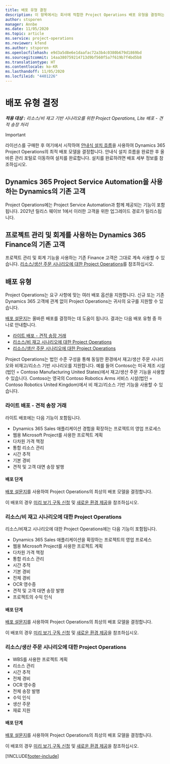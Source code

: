 ```yaml
---
title: 배포 유형 결정
description: 이 항목에서는 회사에 적합한 Project Operations 배포 유형을 결정하는 데 도움이 되는 정보를 제공합니다.
author: stsporen
manager: Annbe
ms.date: 11/05/2020
ms.topic: article
ms.service: project-operations
ms.reviewer: kfend
ms.author: stsporen
ms.openlocfilehash: e9d3a5d8e6e1daafac72a3b4c0380b679d1869bd
ms.sourcegitcommit: 14aa380759214713d9bf560f5a7f619b7f4bd5b8
ms.translationtype: HT
ms.contentlocale: ko-KR
ms.lasthandoff: 11/05/2020
ms.locfileid: "4401226"
---
```

# <a name="determine-your-deployment-type"></a>배포 유형 결정

_**적용 대상 :** 리소스/비 재고 기반 시나리오를 위한 Project Operations, Lite 배포 - 견적 송장 처리_

> [!IMPORTANT]
> 라이선스를 구매한 후 여기에서 시작하여 [안내식 설치 흐름](https://aka.ms/provisionprojectoperations)을 사용하여 Dynamics 365 Project Operations의 최적 배포 모델을 결정합니다.
> 안내식 설치 흐름을 완료한 후 올바른 관리 포털로 이동하여 설치를 완료합니다. 설치를 완료하려면 배포 세부 정보를 참조하십시오.


## <a name="existing-customers-of-dynamics-using-dynamics-365-project-service-automation"></a>Dynamics 365 Project Service Automation을 사용하는 Dynamics의 기존 고객
Project Operations에는 Project Service Automation과 함께 제공되는 기능이 포함됩니다. 2021년 릴리스 웨이브 1에서 이러한 고객을 위한 업그레이드 경로가 릴리스됩니다.

## <a name="existing-customers-of-dynamics-365-finance-using-project-management-and-accounting"></a>프로젝트 관리 및 회계를 사용하는 Dynamics 365 Finance의 기존 고객 

프로젝트 관리 및 회계 기능을 사용하는 기존 Finance 고객은 그대로 계속 사용할 수 있습니다. [리소스/생산 주문 시나리오에 대한 Project Operations](#pma)를 참조하십시오.


## <a name="deployment-types"></a>배포 유형
Project Operations는 요구 사항에 맞는 여러 배포 옵션을 지원합니다. 신규 또는 기존 Dynamics 365 고객에 관계 없이 Project Operations는 귀사의 요구를 지원할 수 있습니다.

[배포 설문지](https://aka.ms/provisionprojectoperations)는 올바른 배포를 결정하는 데 도움이 됩니다. 결과는 다음 배포 유형 중 하나로 안내합니다.

- [라이트 배포 - 견적 송장 거래](#lite)
- [리소스/비 재고 시나리오에 대한 Project Operations](#integrated)
- [리소스/생산 주문 시나리오에 대한 Project Operations](#pma)

Project Operations는 법인 수준 구성을 통해 동일한 환경에서 재고/생산 주문 시나리오와 비재고/리소스 기반 시나리오를 지원합니다. 예를 들어 Contoso는 미국 제조 시설(법인 = Contoso Manufacturing United States)에서 재고/생산 주문 기능을 사용할 수 있습니다. Contoso는 영국의 Contoso Robotics Arms 서비스 시설(법인 = Contoso Robotics United Kingdom)에서 비 재고/리소스 기반 기능을 사용할 수 있습니다.

### <a name="lite-deployment---deal-to-proforma-invoicing"></a><a  name="lite"></a>라이트 배포 - 견적 송장 거래

라이트 배포에는 다음 기능이 포함됩니다.

- Dynamics 365 Sales 애플리케이션 경험을 확장하는 프로젝트의 영업 프로세스
- 웹용 Microsoft Project를 사용한 프로젝트 계획
- 다차원 가격 책정
- 통합 리소스 관리
- 시간 추적
- 기본 경비
- 견적 및 고객 대면 송장 발행 

#### <a name="deployment-steps"></a>배포 단계
[배포 설문지](https://aka.ms/provisionprojectoperations)를 사용하여 Project Operations의 최상의 배포 모델을 결정합니다.

이 배포의 경우 [미리 보기 구독 신청](lite-preview-subscription-sign-up.md) 및 [새로운 환경 제공](lite-deployment.md)을 참조하십시오. 


### <a name="project-operations-for-resourcenon-stocked-scenarios"></a><a name="integrated"></a>리소스/비 재고 시나리오에 대한 Project Operations
리소스/비재고 시나리오에 대한 Project Operations에는 다음 기능이 포함됩니다.
 
- Dynamics 365 Sales 애플리케이션을 확장하는 프로젝트의 영업 프로세스
- 웹용 Microsoft Project를 사용한 프로젝트 계획
- 다차원 가격 책정
- 통합 리소스 관리
- 시간 추적
- 기본 경비
- 전체 경비
- OCR 영수증
- 견적 및 고객 대면 송장 발행 
- 프로젝트의 수익 인식

#### <a name="deployment-steps"></a>배포 단계
[배포 설문지](https://aka.ms/provisionprojectoperations)를 사용하여 Project Operations의 최상의 배포 모델을 결정합니다.

이 배포의 경우 [미리 보기 구독 신청](resource-sign-up-preview-subscription.md) 및 [새로운 환경 제공](resource-provision-new-environment.md)을 참조하십시오. 


### <a name="project-operations-for-stockedproduction-order-scenarios"></a><a name="pma"></a>리소스/생산 주문 시나리오에 대한 Project Operations

- WBS를 사용한 프로젝트 계획
- 리소스 관리
- 시간 추적
- 전체 경비
- OCR 영수증
- 전체 송장 발행
- 수익 인식
- 생산 주문
- 재료 지원

#### <a name="deployment-steps"></a>배포 단계
[배포 설문지](https://aka.ms/provisionprojectoperations)를 사용하여 Project Operations의 최상의 배포 모델을 결정합니다.

이 배포의 경우 [미리 보기 구독 신청](https://docs.microsoft.com/dynamics365/fin-ops-core/dev-itpro/dev-tools/sign-up-preview-subscription?toc=/dynamics365/finance/toc.json) 및 [새로운 환경 제공](https://docs.microsoft.com/dynamics365/fin-ops-core/dev-itpro/deployment/deploy-demo-environment?toc=/dynamics365/finance/toc.json)을 참조하십시오. 



[!INCLUDE[footer-include](../includes/footer-banner.md)]